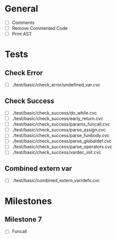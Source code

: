 # General
- [ ] Comments
- [ ] Remove Commented Code
- [ ] Print AST

# Tests
## Check Error
- [ ] ./test/basic/check_error/undefined_var.cvc

## Check Success
- [ ] ./test/basic/check_success/do_while.cvc
- [ ] ./test/basic/check_success/early_return.cvc
- [ ] ./test/basic/check_success/params_funcall.cvc
- [ ] ./test/basic/check_success/parse_assign.cvc
- [ ] ./test/basic/check_success/parse_funbody.cvc
- [ ] ./test/basic/check_success/parse_globaldef.cvc
- [ ] ./test/basic/check_success/parse_operators.cvc
- [ ] ./test/basic/check_success/vardec_init.cvc

## Combined extern var
- [ ] ./test/basic/combined_extern_var/defs.cvc 

# Milestones
## Milestone 7
- [ ] Funcall